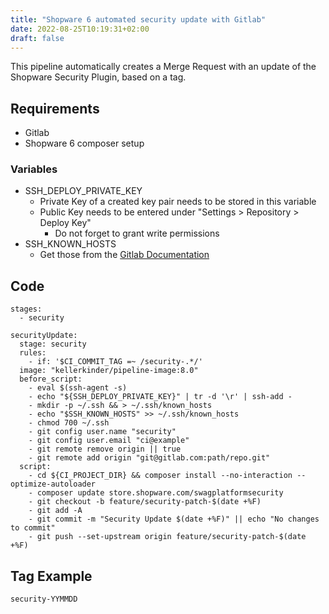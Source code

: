 ```yaml
---
title: "Shopware 6 automated security update with Gitlab"
date: 2022-08-25T10:19:31+02:00
draft: false
---
```


This pipeline automatically creates a Merge Request with an update of the Shopware Security Plugin, based on a tag.

## Requirements

* Gitlab 
* Shopware 6 composer setup

### Variables

* SSH_DEPLOY_PRIVATE_KEY
  * Private Key of a created key pair needs to be stored in this variable
  * Public Key needs to be entered under "Settings > Repository > Deploy Key"
    * Do not forget to grant write permissions
* SSH_KNOWN_HOSTS 
  * Get those from the [Gitlab Documentation](https://docs.gitlab.com/ee/user/gitlab_com/#ssh-known_hosts-entries)

## Code

```
stages:
  - security

securityUpdate:
  stage: security
  rules:
    - if: '$CI_COMMIT_TAG =~ /security-.*/'
  image: "kellerkinder/pipeline-image:8.0"
  before_script:
    - eval $(ssh-agent -s)
    - echo "${SSH_DEPLOY_PRIVATE_KEY}" | tr -d '\r' | ssh-add -
    - mkdir -p ~/.ssh && > ~/.ssh/known_hosts
    - echo "$SSH_KNOWN_HOSTS" >> ~/.ssh/known_hosts
    - chmod 700 ~/.ssh
    - git config user.name "security"
    - git config user.email "ci@example"
    - git remote remove origin || true
    - git remote add origin "git@gitlab.com:path/repo.git"
  script:
    - cd ${CI_PROJECT_DIR} && composer install --no-interaction --optimize-autoloader
    - composer update store.shopware.com/swagplatformsecurity
    - git checkout -b feature/security-patch-$(date +%F)
    - git add -A
    - git commit -m "Security Update $(date +%F)" || echo "No changes to commit"
    - git push --set-upstream origin feature/security-patch-$(date +%F)
```

## Tag Example

`security-YYMMDD`

